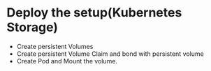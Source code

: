 # Deploy the setup(Kubernetes Storage)

* Create persistent Volumes
* Create persistent Volume Claim and  bond with persistent volume
* Create Pod and Mount the volume.
